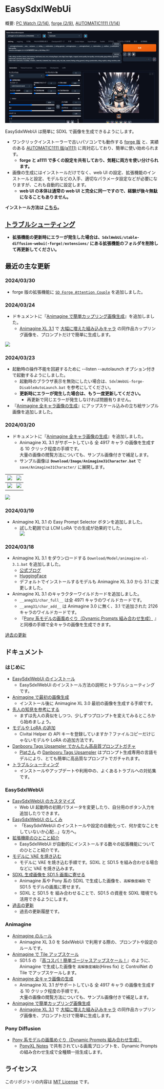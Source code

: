 ﻿# EasySdxlWebUi

概要: [PC Watch (2/14)](https://twitter.com/Zuntan03/status/1757707024958464163), [forge (2/9)](https://twitter.com/Zuntan03/status/1755898971195900249), [AUTOMATIC1111 (1/14)](https://twitter.com/Zuntan03/status/1746=426606456127804)

![EasySdxlWebUi](./SdxlWebUi/setup/doc/EasySdxlWebUi.webp)

EasySdxlWebUi は簡単に SDXL で画像を生成できるようにします。  

- ワンクリックインストーラーで古いパソコンでも動作する [forge 版](https://github.com/lllyasviel/stable-diffusion-webui-forge) と、実績のある [AUTOMATIC1111 版(a1111)](https://github.com/AUTOMATIC1111/stable-diffusion-webui) に両対応しており、簡単に使い始められます。
	- **forge と a1111 で多くの設定を共有しており、気軽に両方を使い分けられます。**
- 画像の生成にはインストールだけでなく、web UI の設定、拡張機能のインストールと設定、モデルなどの入手、適切なパラメータ設定などが必要になりますが、これも自動的に設定します。
	- **web UI の本体は通常の web UI と完全に同一ですので、経験が後々無駄になることもありません。**

**インストール方法は [こちら](https://github.com/Zuntan03/EasySdxlWebUi/wiki/EasySdxlWebUi-%E3%81%AE%E3%82%A4%E3%83%B3%E3%82%B9%E3%83%88%E3%83%BC%E3%83%AB)。**

## **[トラブルシューティング](https://github.com/Zuntan03/EasySdxlWebUi/wiki/%E3%83%88%E3%83%A9%E3%83%96%E3%83%AB%E3%82%B7%E3%83%A5%E3%83%BC%E3%83%86%E3%82%A3%E3%83%B3%E3%82%B0)**

- **拡張機能の更新時にエラーが発生した場合は、`SdxlWebUi/stable-diffusion-webui(-forge)/extensions/` にある拡張機能のフォルダを削除して再更新してください。**

## 最近の主な更新

### 2024/03/30

- forge 版の拡張機能に [`SD Forge Attention Couple`](https://github.com/Haoming02/sd-forge-couple) を追加しました。

### 2024/03/24

- ドキュメントに『[Animagine で簡単カップリング画像生成](https://github.com/Zuntan03/EasySdxlWebUi/wiki/Animagine-%E3%81%A7%E7%B0%A1%E5%8D%98%E3%82%AB%E3%83%83%E3%83%97%E3%83%AA%E3%83%B3%E3%82%B0%E7%94%BB%E5%83%8F%E7%94%9F%E6%88%90)』を追加しました。
	- [Animagine XL 3.1](https://huggingface.co/cagliostrolab/animagine-xl-3.1) で [大幅に増えた組み込みキャラ](https://github.com/Zuntan03/EasySdxlWebUi/wiki/Animagine-%E5%85%A8%E3%82%AD%E3%83%A3%E3%83%A9%E7%94%BB%E5%83%8F%E3%81%AE%E7%94%9F%E6%88%90) の同作品カップリング画像を、プロンプトだけで簡単に生成します。

![](https://yyy.wpx.jp/EasySdxlWebUi/ACUP/All.webp)

### 2024/03/23

- 起動時の操作不能を回避するために  --listen --autolaunch オプション付きで起動するようにしました。
	- 起動時のブラウザ表示を無効にしたい場合は、`SdxlWebUi-forge-DisableAutoLaunch.bat` を参考にしてください。
	- **更新時にエラーが発生した場合は、もう一度更新してください。**
		- 再更新で同じエラーが発生しなければ問題有りません。
- 『[Animagine 全キャラ画像の生成](https://github.com/Zuntan03/EasySdxlWebUi/wiki/Animagine-%E5%85%A8%E3%82%AD%E3%83%A3%E3%83%A9%E7%94%BB%E5%83%8F%E3%81%AE%E7%94%9F%E6%88%90)』にアップスケール込みの立ち絵サンプル画像を追加しました。

### 2024/03/20

- ドキュメントに『[Animagine 全キャラ画像の生成](https://github.com/Zuntan03/EasySdxlWebUi/wiki/Animagine-%E5%85%A8%E3%82%AD%E3%83%A3%E3%83%A9%E7%94%BB%E5%83%8F%E3%81%AE%E7%94%9F%E6%88%90)』を追加しました。
	- Animagine XL 3.1 がサポートしている 全 4917 キャラ の画像を生成する 10 クリック程度の手順です。  
	大量の画像の閲覧方法についても、サンプル画像付きで補足します。
	- サンプル画像は **`Download/Image/Animagine31Character.bat`** で `save/Animagine31Character/` に展開します。

|![](https://raw.githubusercontent.com/wiki/Zuntan03/EasySdxlWebUi/img/ACHR/Prompt.png)|![](https://raw.githubusercontent.com/wiki/Zuntan03/EasySdxlWebUi/img/ACHR/DynamicPrompt.png)|
|--|--|
|![](https://raw.githubusercontent.com/wiki/Zuntan03/EasySdxlWebUi/img/ACHR/Explorer.webp)|![](https://raw.githubusercontent.com/wiki/Zuntan03/EasySdxlWebUi/img/ACHR/BrowseImage.png)|

![](https://raw.githubusercontent.com/wiki/Zuntan03/EasySdxlWebUi/img/ACHR/Character.webp)

### 2024/03/19

- Animagine XL 3.1 の Easy Prompt Selector ボタンを追加しました。
	- 試した範囲では LCM LoRA での生成が効果的でした。  
	![](https://raw.githubusercontent.com/wiki/Zuntan03/EasySdxlWebUi/img/CLG/Anmg31Eps.png)

### 2024/03/18

- Animagine XL 3.1 をダウンロードする `Download/Model/animagine-xl-3.1.bat` を追加しました。
	- [公式ブログ](https://cagliostrolab.net/posts/animagine-xl-v31-release) 
	- [HuggingFace](https://huggingface.co/cagliostrolab/animagine-xl-3.1) 
	- デフォルトでインストールするモデルも Animagine XL 3.0 から 3.1 に変更しました。
- Animagine XL 3.1 のキャラクターワイルドカードを追加しました。
	- `__anmg31/char_full__` は全 4971 キャラのワイルドカードです。
	- `__anmg31/char_add__` は Animagine 3.0 に無く、3.1 で追加された 2126 キャラのワイルドカードです。
	- 『[Pony 系モデルの画風めぐり（Dynamic Prompts 組み合わせ生成）](https://github.com/Zuntan03/EasySdxlWebUi/wiki/Pony-%E7%B3%BB%E3%83%A2%E3%83%87%E3%83%AB%E3%81%AE%E7%94%BB%E9%A2%A8%E3%82%81%E3%81%90%E3%82%8A%EF%BC%88Dynamic-Prompts-%E7%B5%84%E3%81%BF%E5%90%88%E3%82%8F%E3%81%9B%E7%94%9F%E6%88%90%EF%BC%89) 』と同様の手順で全キャラの画像を生成できます。


[過去の更新](https://github.com/Zuntan03/EasySdxlWebUi/wiki/%E9%81%8E%E5%8E%BB%E3%81%AE%E6%9B%B4%E6%96%B0)
## ドキュメント

### はじめに

- [EasySdxlWebUi のインストール](https://github.com/Zuntan03/EasySdxlWebUi/wiki/EasySdxlWebUi-%E3%81%AE%E3%82%A4%E3%83%B3%E3%82%B9%E3%83%88%E3%83%BC%E3%83%AB)
	- EasySdxlWebUi のインストール方法の説明とトラブルシューティングです。  
- [Animagine で最初の画像生成](https://github.com/Zuntan03/EasySdxlWebUi/wiki/Animagine-%E3%81%A7%E6%9C%80%E5%88%9D%E3%81%AE%E7%94%BB%E5%83%8F%E7%94%9F%E6%88%90)
	- インストール後に Animagine XL 3.0 最初の画像を生成する手順です。
- [先人の知見を参考にする](https://github.com/Zuntan03/EasySdxlWebUi/wiki/%E5%85%88%E4%BA%BA%E3%81%AE%E7%9F%A5%E8%A6%8B%E3%82%92%E5%8F%82%E8%80%83%E3%81%AB%E3%81%99%E3%82%8B)
	- まずは先人の真似をしつつ、少しずつプロンプトを変えてみるところから始めましょう。
- [モデルや LoRA の追加](https://github.com/Zuntan03/EasySdxlWebUi/wiki/%E3%83%A2%E3%83%87%E3%83%AB%E3%82%84-LoRA-%E3%81%AE%E8%BF%BD%E5%8A%A0)
	- Civitai Helper の API キーを登録していますか？ファイルコピーだけじゃないモデルや LoRA の追加方法です。
- [Danbooru Tags Upsampler でかんたん高品質プロンプトガチャ](https://github.com/Zuntan03/EasySdxlWebUi/wiki/Danbooru-Tags-Upsampler-%E3%81%A7%E3%81%8B%E3%82%93%E3%81%9F%E3%82%93%E9%AB%98%E5%93%81%E8%B3%AA%E3%83%97%E3%83%AD%E3%83%B3%E3%83%97%E3%83%88%E3%82%AC%E3%83%81%E3%83%A3)
	- [Platさん](https://twitter.com/p1atdev_art) の [Danbooru Tags Upsampler](https://github.com/p1atdev/sd-danbooru-tags-upsampler) はプロンプト生成専用の言語モデルにより、とても簡単に高品質なプロンプトでガチャれます。
- [トラブルシューティング](https://github.com/Zuntan03/EasySdxlWebUi/wiki/%E3%83%88%E3%83%A9%E3%83%96%E3%83%AB%E3%82%B7%E3%83%A5%E3%83%BC%E3%83%86%E3%82%A3%E3%83%B3%E3%82%B0)
	- インストールやアップデートや利用中の、よくあるトラブルへの対処集です。

### EasySdxlWebUi

- [EasySdxlWebUi のカスタマイズ](https://github.com/Zuntan03/EasySdxlWebUi/wiki/EasySdxlWebUi-%E3%81%AE%E3%82%AB%E3%82%B9%E3%82%BF%E3%83%9E%E3%82%A4%E3%82%BA)
	- Web UI 起動時の初期パラメータを変更したり、自分用のボタン入力を追加したりできます。
- [EasySdxlWebUi のしくみ](https://github.com/Zuntan03/EasySdxlWebUi/wiki/EasySdxlWebUi-%E3%81%AE%E3%81%97%E3%81%8F%E3%81%BF)
	- 「EasySdxlWebUi のインストールや設定の自動化って、何か変なことをしていないか心配…」な方へ。
-  [拡張機能のひとこと紹介](https://github.com/Zuntan03/EasySdxlWebUi/wiki/%E6%8B%A1%E5%BC%B5%E6%A9%9F%E8%83%BD%E3%81%AE%E3%81%B2%E3%81%A8%E3%81%93%E3%81%A8%E7%B4%B9%E4%BB%8B)
	- EasySdxlWebUi が自動的にインストールする数々の拡張機能についてのひとこと紹介です。
- [モデルに VAE を焼き込む](https://github.com/Zuntan03/EasySdxlWebUi/wiki/%E3%83%A2%E3%83%87%E3%83%AB%E3%81%AB-VAE-%E3%82%92%E7%84%BC%E3%81%8D%E8%BE%BC%E3%82%80)
	- モデルに VAE を焼き込む手順です。SDXL と SD1.5 を組み合わせる場合などに VAE を焼き込みます。
- [SDXL 生成画像を SD1.5 画風に寄せる](https://github.com/Zuntan03/EasySdxlWebUi/wiki/SDXL-%E7%94%9F%E6%88%90%E7%94%BB%E5%83%8F%E3%82%92-SD1.5-%E7%94%BB%E9%A2%A8%E3%81%AB%E5%AF%84%E3%81%9B%E3%82%8B)
	- Animagine 系や Pony 系の SDXL で生成した画像を、`高解像度補助` で SD1.5 モデルの画風に寄せます。  
	- SDXL と SD1.5 を 組み合わせることで、SD1.5 の資産を SDXL 環境でも活用できるようにします。
- [過去の更新](https://github.com/Zuntan03/EasySdxlWebUi/wiki/%E9%81%8E%E5%8E%BB%E3%81%AE%E6%9B%B4%E6%96%B0)
	- 過去の更新履歴です。

### Animagine

- [Animagine のルール](https://github.com/Zuntan03/EasySdxlWebUi/wiki/Animagine-%E3%81%AE%E3%83%AB%E3%83%BC%E3%83%AB)
	- Animagine XL 3.0 を SdxlWebUi で利用する際の、プロンプトや設定のルールです。
- [Animagine で Tile アップスケール](https://github.com/Zuntan03/EasySdxlWebUi/wiki/Animagine-%E3%81%A7-Tile-%E3%82%A2%E3%83%83%E3%83%97%E3%82%B9%E3%82%B1%E3%83%BC%E3%83%AB)
	- SD1.5 の 『[高コスパ！簡単ゴージャスアップスケール！](https://twitter.com/Zuntan03/status/1665553153654411265)』のように、Animagine で生成した画像を `高解像度補助`(Hires fix) と ControlNet の Tile でアップスケールします。
- [Animagine 全キャラ画像の生成](https://github.com/Zuntan03/EasySdxlWebUi/wiki/Animagine-%E5%85%A8%E3%82%AD%E3%83%A3%E3%83%A9%E7%94%BB%E5%83%8F%E3%81%AE%E7%94%9F%E6%88%90)
	- Animagine XL 3.1 がサポートしている 全 4917 キャラ の画像を生成する 10 クリック程度の手順です。  
	大量の画像の閲覧方法についても、サンプル画像付きで補足します。
- [Animagine で簡単カップリング画像生成](https://github.com/Zuntan03/EasySdxlWebUi/wiki/Animagine-%E3%81%A7%E7%B0%A1%E5%8D%98%E3%82%AB%E3%83%83%E3%83%97%E3%83%AA%E3%83%B3%E3%82%B0%E7%94%BB%E5%83%8F%E7%94%9F%E6%88%90)
	- [Animagine XL 3.1](https://huggingface.co/cagliostrolab/animagine-xl-3.1) で [大幅に増えた組み込みキャラ](https://github.com/Zuntan03/EasySdxlWebUi/wiki/Animagine-%E5%85%A8%E3%82%AD%E3%83%A3%E3%83%A9%E7%94%BB%E5%83%8F%E3%81%AE%E7%94%9F%E6%88%90) の同作品カップリング画像を、プロンプトだけで簡単に生成します。

### Pony Diffusion

- [Pony 系モデルの画風めぐり（Dynamic Prompts 組み合わせ生成）](https://github.com/Zuntan03/EasySdxlWebUi/wiki/Pony-%E7%B3%BB%E3%83%A2%E3%83%87%E3%83%AB%E3%81%AE%E7%94%BB%E9%A2%A8%E3%82%81%E3%81%90%E3%82%8A%EF%BC%88Dynamic-Prompts-%E7%B5%84%E3%81%BF%E5%90%88%E3%82%8F%E3%81%9B%E7%94%9F%E6%88%90%EF%BC%89)
	- [PonyXL Notes](https://rentry.org/ponyxl_loras_n_stuff) で共有されている画風プロンプトを、Dynamic Prompts の組み合わせ生成で全種類一括生成します。

## ライセンス

このリポジトリの内容は [MIT License](./LICENSE.txt) です。
